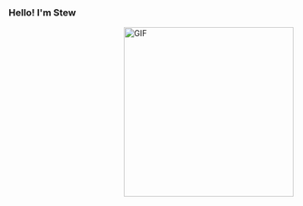 ### Hello! I'm Stew

<img align="right" alt="GIF" src="https://github.com/YesImStew/YesImStew/blob/main/pixel_deer.gif?raw=true" width="300" height="auto" />
